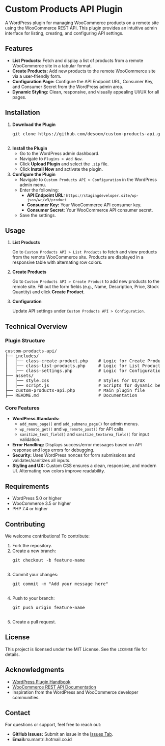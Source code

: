 <h1>Custom Products API Plugin</h1>

<p>
  A WordPress plugin for managing WooCommerce products on a remote site using the WooCommerce REST API. 
  This plugin provides an intuitive admin interface for listing, creating, and configuring API settings.
</p>

<h2>Features</h2>
<ul>
  <li><strong>List Products:</strong> Fetch and display a list of products from a remote WooCommerce site in a tabular format.</li>
  <li><strong>Create Products:</strong> Add new products to the remote WooCommerce site via a user-friendly form.</li>
  <li><strong>Configuration Page:</strong> Configure the API Endpoint URL, Consumer Key, and Consumer Secret from the WordPress admin area.</li>
  <li><strong>Dynamic Styling:</strong> Clean, responsive, and visually appealing UI/UX for all pages.</li>
</ul>

<h2>Installation</h2>
<ol>
  <li><strong>Download the Plugin</strong>
    <pre>
git clone https://github.com/desoem/custom-products-api.git
    </pre>
  </li>
  <li><strong>Install the Plugin</strong>
    <ul>
      <li>Go to the WordPress admin dashboard.</li>
      <li>Navigate to <code>Plugins > Add New</code>.</li>
      <li>Click <strong>Upload Plugin</strong> and select the <code>.zip</code> file.</li>
      <li>Click <strong>Install Now</strong> and activate the plugin.</li>
    </ul>
  </li>
  <li><strong>Configure the Plugin</strong>
    <ul>
      <li>Navigate to <code>Custom Products API > Configuration</code> in the WordPress admin menu.</li>
      <li>Enter the following:
        <ul>
          <li><strong>API Endpoint URL:</strong> <code>https://stagingdeveloper.site/wp-json/wc/v3/product</code></li>
          <li><strong>Consumer Key:</strong> Your WooCommerce API consumer key.</li>
          <li><strong>Consumer Secret:</strong> Your WooCommerce API consumer secret.</li>
        </ul>
      </li>
      <li>Save the settings.</li>
    </ul>
  </li>
</ol>

<h2>Usage</h2>
<ol>
  <li><strong>List Products</strong>
    <p>Go to <code>Custom Products API > List Products</code> to fetch and view products from the remote WooCommerce site. Products are displayed in a responsive table with alternating row colors.</p>
  </li>
  <li><strong>Create Products</strong>
    <p>Go to <code>Custom Products API > Create Product</code> to add new products to the remote site. Fill out the form fields (e.g., Name, Description, Price, Stock Quantity) and click <strong>Create Product</strong>.</p>
  </li>
  <li><strong>Configuration</strong>
    <p>Update API settings under <code>Custom Products API > Configuration</code>.</p>
  </li>
</ol>

<h2>Technical Overview</h2>
<h3>Plugin Structure</h3>
<pre>
custom-products-api/
├── includes/
│   ├── class-create-product.php    # Logic for Create Product page
│   ├── class-list-products.php     # Logic for List Products page
│   ├── class-settings.php          # Logic for Configuration page
├── assets/
│   ├── style.css                   # Styles for UI/UX
│   ├── script.js                   # Scripts for dynamic behaviors
├── custom-products-api.php         # Main plugin file
├── README.md                       # Documentation
</pre>

<h3>Core Features</h3>
<ul>
  <li><strong>WordPress Standards:</strong>
    <ul>
      <li><code>add_menu_page()</code> and <code>add_submenu_page()</code> for admin menus.</li>
      <li><code>wp_remote_get()</code> and <code>wp_remote_post()</code> for API calls.</li>
      <li><code>sanitize_text_field()</code> and <code>sanitize_textarea_field()</code> for input validation.</li>
    </ul>
  </li>
  <li><strong>Error Handling:</strong> Displays success/error messages based on API response and logs errors for debugging.</li>
  <li><strong>Security:</strong> Uses WordPress nonces for form submissions and validates/sanitizes all inputs.</li>
  <li><strong>Styling and UX:</strong> Custom CSS ensures a clean, responsive, and modern UI. Alternating row colors improve readability.</li>
</ul>

<h2>Requirements</h2>
<ul>
  <li>WordPress 5.0 or higher</li>
  <li>WooCommerce 3.5 or higher</li>
  <li>PHP 7.4 or higher</li>
</ul>

<h2>Contributing</h2>
<p>We welcome contributions! To contribute:</p>
<ol>
  <li>Fork the repository.</li>
  <li>Create a new branch:
    <pre>
git checkout -b feature-name
    </pre>
  </li>
  <li>Commit your changes:
    <pre>
git commit -m "Add your message here"
    </pre>
  </li>
  <li>Push to your branch:
    <pre>
git push origin feature-name
    </pre>
  </li>
  <li>Create a pull request.</li>
</ol>

<h2>License</h2>
<p>This project is licensed under the MIT License. See the <code>LICENSE</code> file for details.</p>

<h2>Acknowledgments</h2>
<ul>
  <li><a href="https://developer.wordpress.org/plugins/" target="_blank">WordPress Plugin Handbook</a></li>
  <li><a href="https://woocommerce.github.io/woocommerce-rest-api-docs/" target="_blank">WooCommerce REST API Documentation</a></li>
  <li>Inspiration from the WordPress and WooCommerce developer communities.</li>
</ul>

<h2>Contact</h2>
<p>For questions or support, feel free to reach out:</p>
<ul>
  <li><strong>GitHub Issues:</strong> Submit an issue in the <a href="https://github.com/desoem/custom-products-api/issues" target="_blank">Issues Tab</a>.</li>
  <li><strong>Email:</strong>rsumantri.hotmail.co.id</li>
</ul>
